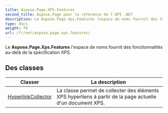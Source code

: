 ```yaml
---
title: Aspose.Page.XPS.Features
second_title: Aspose.Page pour la référence de l'API .NET
description: Le Aspose.Page.Xps.Features lespace de noms fournit des fonctionnalités audelà de la spécification XPS.
type: docs
weight: 70
url: /fr/net/aspose.page.xps.features/
---
```

Le **Aspose.Page.Xps.Features** l'espace de noms fournit des fonctionnalités au-delà de la spécification XPS.

## Des classes

| Classer | La description |
| --- | --- |
| [HyperlinkCollector](./hyperlinkcollector/) | La classe permet de collecter des éléments XPS hyperliens à partir de la page actuelle d'un document XPS. |


